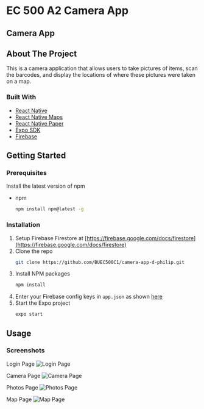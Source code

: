 # EC 500 A2 Camera App
## Camera App

<!-- ABOUT THE PROJECT -->
## About The Project
This is a camera application that allows users to take pictures of items, scan the barcodes, and display the locations of where these pictures were taken on a map.

### Built With
* [React Native](https://reactnative.dev/)
* [React Native Maps](https://github.com/react-native-maps/react-native-maps)
* [React Native Paper](https://callstack.github.io/react-native-paper/index.html)
* [Expo SDK](https://docs.expo.io/versions/latest/)
* [Firebase](https://firebase.google.com)

<!-- GETTING STARTED -->
## Getting Started

### Prerequisites

Install the latest version of npm
* npm
  ```sh
  npm install npm@latest -g
  ```

### Installation

1. Setup Firebase Firestore at [https://firebase.google.com/docs/firestore](https://firebase.google.com/docs/firestore)
2. Clone the repo
   ```sh
   git clone https://github.com/BUEC500C1/camera-app-d-philip.git
   ```
3. Install NPM packages
   ```sh
   npm install
   ```
4. Enter your Firebase config keys in `app.json` as shown [here](https://docs.expo.io/guides/setup-native-firebase/)
5. Start the Expo project
   ```sh
   expo start
   ```




## Usage
### Screenshots
Login Page
![Login Page](CameraApp/docs/screenshots/login.png)

Camera Page
![Camera Page](CameraApp/docs/screenshots/camera.png)

Photos Page
![Photos Page](CameraApp/docs/screenshots/photos.png)

Map Page
![Map Page](CameraApp/docs/screenshots/map.png)
